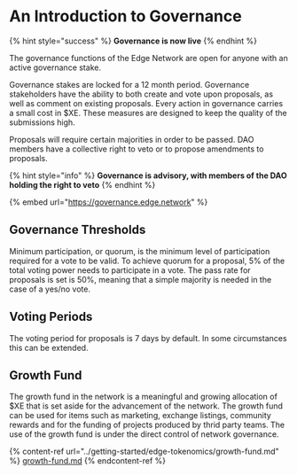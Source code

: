 # An Introduction to Governance

{% hint style="success" %}
**Governance is now live**
{% endhint %}

The governance functions of the Edge Network are open for anyone with an active governance stake.

Governance stakes are locked for a 12 month period. Governance stakeholders have the ability to both create and vote upon proposals, as well as comment on existing proposals. Every action in governance carries a small cost in $XE. These measures are designed to keep the quality of the submissions high.

Proposals will require certain majorities in order to be passed. DAO members have a collective right to veto or to propose amendments to proposals.

{% hint style="info" %}
**Governance is advisory, with members of the DAO holding the right to veto**
{% endhint %}

{% embed url="https://governance.edge.network" %}

## Governance Thresholds

Minimum participation, or quorum, is the minimum level of participation required for a vote to be valid. To achieve quorum for a proposal, 5% of the total voting power needs to participate in a vote. The pass rate for proposals is set is 50%, meaning that a simple majority is needed in the case of a yes/no vote.

## Voting Periods

The voting period for proposals is 7 days by default. In some circumstances this can be extended.

## Growth Fund

The growth fund in the network is a meaningful and growing allocation of $XE that is set aside for the advancement of the network. The growth fund can be used for items such as marketing, exchange listings, community rewards and for the funding of projects produced by thrid party teams. The use of the growth fund is under the direct control of network governance.

{% content-ref url="../getting-started/edge-tokenomics/growth-fund.md" %}
[growth-fund.md](../getting-started/edge-tokenomics/growth-fund.md)
{% endcontent-ref %}

